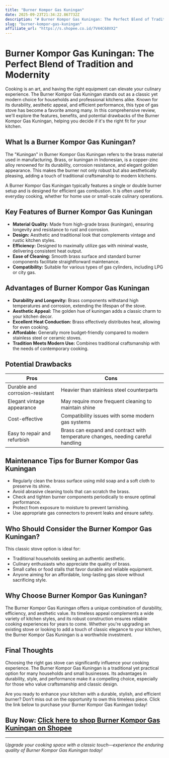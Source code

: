 ```yaml
---
title: "Burner Kompor Gas Kuningan"
date: 2025-09-23T21:34:22.867732Z
description: "# Burner Kompor Gas Kuningan: The Perfect Blend of Tradition and Modernity..."
slug: "burner-kompor-gas-kuningan"
affiliate_url: "https://s.shopee.co.id/7V44C68VX2"
---
```

# Burner Kompor Gas Kuningan: The Perfect Blend of Tradition and Modernity

Cooking is an art, and having the right equipment can elevate your culinary experience. The Burner Kompor Gas Kuningan stands out as a classic yet modern choice for households and professional kitchens alike. Known for its durability, aesthetic appeal, and efficient performance, this type of gas stove has become a favorite among many. In this comprehensive review, we'll explore the features, benefits, and potential drawbacks of the Burner Kompor Gas Kuningan, helping you decide if it's the right fit for your kitchen.

## What Is a Burner Kompor Gas Kuningan?

The "Kuningan" in Burner Kompor Gas Kuningan refers to the brass material used in manufacturing. Brass, or kuningan in Indonesian, is a copper-zinc alloy renowned for its durability, corrosion resistance, and elegant golden appearance. This makes the burner not only robust but also aesthetically pleasing, adding a touch of traditional craftsmanship to modern kitchens.

A Burner Kompor Gas Kuningan typically features a single or double burner setup and is designed for efficient gas combustion. It is often used for everyday cooking, whether for home use or small-scale culinary operations.

## Key Features of Burner Kompor Gas Kuningan

- **Material Quality:** Made from high-grade brass (kuningan), ensuring longevity and resistance to rust and corrosion.
- **Design:** Aesthetic and traditional look that complements vintage and rustic kitchen styles.
- **Efficiency:** Designed to maximally utilize gas with minimal waste, delivering consistent heat output.
- **Ease of Cleaning:** Smooth brass surface and standard burner components facilitate straightforward maintenance.
- **Compatibility:** Suitable for various types of gas cylinders, including LPG or city gas.

## Advantages of Burner Kompor Gas Kuningan

- **Durability and Longevity:** Brass components withstand high temperatures and corrosion, extending the lifespan of the stove.
- **Aesthetic Appeal:** The golden hue of kuningan adds a classic charm to your kitchen decor.
- **Excellent Heat Conduction:** Brass effectively distributes heat, allowing for even cooking.
- **Affordable:** Generally more budget-friendly compared to modern stainless steel or ceramic stoves.
- **Tradition Meets Modern Use:** Combines traditional craftsmanship with the needs of contemporary cooking.

## Potential Drawbacks

| Pros | Cons |
|---|---|
| Durable and corrosion-resistant | Heavier than stainless steel counterparts |
| Elegant vintage appearance | May require more frequent cleaning to maintain shine |
| Cost-effective | Compatibility issues with some modern gas systems |
| Easy to repair and refurbish | Brass can expand and contract with temperature changes, needing careful handling |

## Maintenance Tips for Burner Kompor Gas Kuningan

- Regularly clean the brass surface using mild soap and a soft cloth to preserve its shine.
- Avoid abrasive cleaning tools that can scratch the brass.
- Check and tighten burner components periodically to ensure optimal performance.
- Protect from exposure to moisture to prevent tarnishing.
- Use appropriate gas connectors to prevent leaks and ensure safety.

## Who Should Consider the Burner Kompor Gas Kuningan?

This classic stove option is ideal for:

- Traditional households seeking an authentic aesthetic.
- Culinary enthusiasts who appreciate the quality of brass.
- Small cafes or food stalls that favor durable and reliable equipment.
- Anyone aiming for an affordable, long-lasting gas stove without sacrificing style.

## Why Choose Burner Kompor Gas Kuningan?

The Burner Kompor Gas Kuningan offers a unique combination of durability, efficiency, and aesthetic value. Its timeless appeal complements a wide variety of kitchen styles, and its robust construction ensures reliable cooking experiences for years to come. Whether you're upgrading an existing stove or looking to add a touch of classic elegance to your kitchen, the Burner Kompor Gas Kuningan is a worthwhile investment.

## Final Thoughts

Choosing the right gas stove can significantly influence your cooking experience. The Burner Kompor Gas Kuningan is a traditional yet practical option for many households and small businesses. Its advantages in durability, style, and performance make it a compelling choice, especially for those who value craftsmanship and classic design.

Are you ready to enhance your kitchen with a durable, stylish, and efficient burner? Don’t miss out on the opportunity to own this timeless piece. Click the link below to purchase your Burner Kompor Gas Kuningan today!

## Buy Now: [Click here to shop Burner Kompor Gas Kuningan on Shopee](https://s.shopee.co.id/7V44C68VX2)

---

*Upgrade your cooking space with a classic touch—experience the enduring quality of Burner Kompor Gas Kuningan today!*
